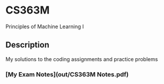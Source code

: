 # CS363M
Principles of Machine Learning I

## Description
My solutions to the coding assignments and practice problems

### [My Exam Notes](out/CS363M Notes.pdf)
